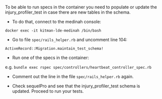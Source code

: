 To be able to run specs in the container you need to populate or update the injury_profiler_test in case there are new tables in the schema.

- To do that, connect to the medinah console:   

`docker exec -it kitman-lde-medinah /bin/bash`

- Go to file `spec/rails_helper.rb` and uncomment line 104:   

`ActiveRecord::Migration.maintain_test_schema!`

- Run one of the specs in the container:   

e.g. `bundle exec rspec spec/controllers/heartbeat_controller_spec.rb`

- Comment out the line in the file `spec/rails_helper.rb` again.

- Check sequelPro and see that the injury_profiler_test schema is updated. Proceed to run your tests.
